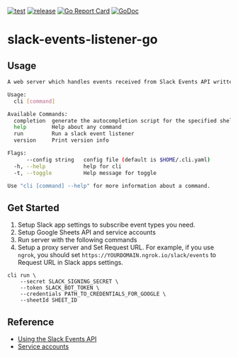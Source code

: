 [![test](https://github.com/ks6088ts/slack-events-listener-go/workflows/test/badge.svg)](https://github.com/ks6088ts/slack-events-listener-go/actions/workflows/test.yml)
[![release](https://github.com/ks6088ts/slack-events-listener-go/workflows/release/badge.svg)](https://github.com/ks6088ts/slack-events-listener-go/actions/workflows/release.yml)
[![Go Report Card](https://goreportcard.com/badge/github.com/ks6088ts/slack-events-listener-go)](https://goreportcard.com/report/github.com/ks6088ts/slack-events-listener-go)
[![GoDoc](https://godoc.org/github.com/ks6088ts/slack-events-listener-go?status.svg)](https://godoc.org/github.com/ks6088ts/slack-events-listener-go)

# slack-events-listener-go

## Usage

```bash
A web server which handles events received from Slack Events API written in Go

Usage:
  cli [command]

Available Commands:
  completion  generate the autocompletion script for the specified shell
  help        Help about any command
  run         Run a slack event listener
  version     Print version info

Flags:
      --config string   config file (default is $HOME/.cli.yaml)
  -h, --help            help for cli
  -t, --toggle          Help message for toggle

Use "cli [command] --help" for more information about a command.
```

## Get Started

1. Setup Slack app settings to subscribe event types you need.
2. Setup Google Sheets API and service accounts
3. Run server with the following commands
4. Setup a proxy server and Set Request URL.
   For example, if you use `ngrok`, you should set `https://YOURDOMAIN.ngrok.io/slack/events` to Request URL in Slack apps settings.

```
cli run \
    --secret SLACK_SIGNING_SECRET \
    --token SLACK_BOT_TOKEN \
    --credentials PATH_TO_CREDENTIALS_FOR_GOOGLE \
    --sheetId SHEET_ID
```

## Reference

- [Using the Slack Events API](https://api.slack.com/apis/connections/events-api)
- [Service accounts](https://cloud.google.com/iam/docs/service-accounts)
